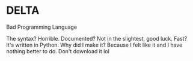 # DELTA
Bad Programming Language

The syntax? Horrible. Documented? Not in the slightest, good luck. Fast? It's written in Python. Why did I make it? Because I felt like it and I have nothing better to do. Don't download it lol
